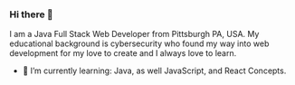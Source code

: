 ### Hi there 👋

<!--
**ChrisJabb21/ChrisJabb21** is a ✨ _special_ ✨ repository because its `README.md` (this file) appears on your GitHub profile.

Here are some ideas to get you started:

- 🔭 I’m currently working on ...
- 🌱 I’m currently learning ... JavaScript, All things Java
- 👯 I’m looking to collaborate on ...
- 🤔 I’m looking for help with ...
- 💬 Ask me about ...
- 📫 How to reach me: ...
- 😄 Pronouns: ...
- ⚡ Fun fact: ...

## 📬 Get in touch
- Twitter: [][3]
- Blog: [dev.to/myusername][4]
- Web: [http://chrisjabb21.github.io]
- LinkedIn: [linkedin.com/in/myprofile][2]
[![Chris's github stats](https://github-readme-stats.vercel.app/api?username=ChrisJabb21)](https://github.com/chrisjabb21/github-readme-stats)
<a href="https://github.com/ChrisJabb21/ChrisJabb21">
  <img align="center" src="https://github-readme-stats.vercel.app/api/top-langs/?username=chrisjabb21&hide=html,css&title_color=ffffff&text_color=c9cacc&icon_color=2bbc8a&bg_color=1d1f21" />
</a>
-->

I am a Java Full Stack Web Developer from Pittsburgh PA, USA. My educational background is cybersecurity who found my way into web development for my love to create and I always love to learn.

- 🌱 I’m currently learning: Java, as well JavaScript, and React Concepts. 

